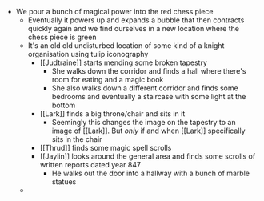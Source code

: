 - We pour a bunch of magical power into the red chess piece
	- Eventually it powers up and expands a bubble that then contracts quickly again and we find ourselves in a new location where the chess piece is green
	- It's an old old undisturbed location of some kind of a knight organisation using tulip iconography
		- [[Judtraine]] starts mending some broken tapestry
			- She walks down the corridor and finds a hall where there's room for eating and a magic book
			- She also walks down a different corridor and finds some bedrooms and eventually a staircase with some light at the bottom
		- [[Lark]] finds a big throne/chair and sits in it
			- Seemingly this changes the image on the tapestry to an image of [[Lark]]. But _only_ if and when [[Lark]] specifically sits in the chair
		- [[Thrud]] finds some magic spell scrolls
		- [[Jaylin]] looks around the general area and finds some scrolls of written reports dated year 847
			- He walks out the door into a hallway with a bunch of marble statues
	-